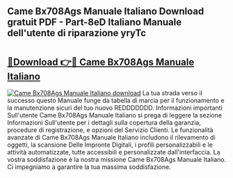 ## Came Bx708Ags Manuale Italiano Download gratuit PDF - Part-8eD Italiano Manuale dell'utente di riparazione yryTc

# <h2><a href="http://dfgodk8.blite.top/?on=Came+Bx708Ags+Manuale+Italiano">🔗Download 👉🔴 Came Bx708Ags Manuale Italiano</a></h2>

[![Came Bx708Ags Manuale Italiano download](https://i.imgur.com/lujVjoI.png)](http://dfgodk8.blite.top/?on=Came+Bx708Ags+Manuale+Italiano)
La tua strada verso il successo questo Manuale funge da tabella di marcia per il funzionamento e la manutenzione sicuri del tuo nuovo REDDDDDDD. Informazioni importanti Sull'utente Came Bx708Ags Manuale Italiano si prega di leggere la sezione Informazioni Sull'utente per i dettagli sulla copertura della garanzia, procedure di registrazione, e opzioni del Servizio Clienti. Le funzionalità avanzate di Came Bx708Ags Manuale Italiano includono il rilevamento di oggetti, la scansione Delle Impronte Digitali, i profili personalizzabili e le attività automatizzate, tutte accessibili e personalizzate dall'interfaccia. La vostra soddisfazione è la nostra missione Came Bx708Ags Manuale Italiano. Ci impegniamo a garantire la tua massima soddisfazione.
